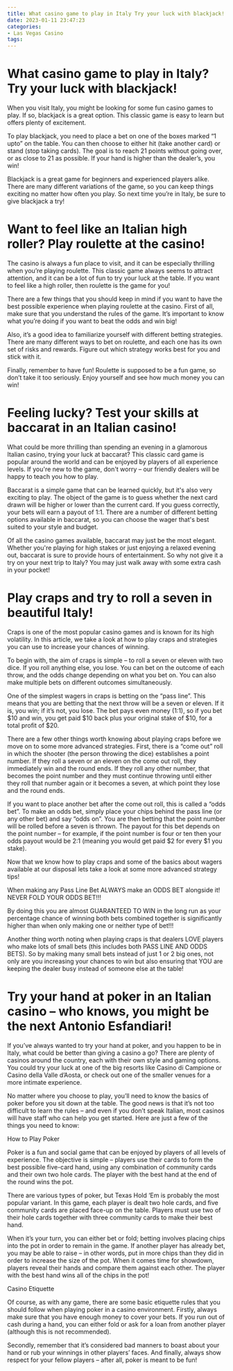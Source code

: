 ```yaml
---
title: What casino game to play in Italy Try your luck with blackjack!
date: 2023-01-11 23:47:23
categories:
- Las Vegas Casino
tags:
---
```



#  What casino game to play in Italy? Try your luck with blackjack!

When you visit Italy, you might be looking for some fun casino games to play. If so, blackjack is a great option. This classic game is easy to learn but offers plenty of excitement.

To play blackjack, you need to place a bet on one of the boxes marked “1 upto” on the table. You can then choose to either hit (take another card) or stand (stop taking cards). The goal is to reach 21 points without going over, or as close to 21 as possible. If your hand is higher than the dealer’s, you win!

Blackjack is a great game for beginners and experienced players alike. There are many different variations of the game, so you can keep things exciting no matter how often you play. So next time you’re in Italy, be sure to give blackjack a try!

#  Want to feel like an Italian high roller? Play roulette at the casino!

The casino is always a fun place to visit, and it can be especially thrilling when you’re playing roulette. This classic game always seems to attract attention, and it can be a lot of fun to try your luck at the table. If you want to feel like a high roller, then roulette is the game for you!

There are a few things that you should keep in mind if you want to have the best possible experience when playing roulette at the casino. First of all, make sure that you understand the rules of the game. It’s important to know what you’re doing if you want to beat the odds and win big!

Also, it’s a good idea to familiarize yourself with different betting strategies. There are many different ways to bet on roulette, and each one has its own set of risks and rewards. Figure out which strategy works best for you and stick with it.

Finally, remember to have fun! Roulette is supposed to be a fun game, so don’t take it too seriously. Enjoy yourself and see how much money you can win!

#  Feeling lucky? Test your skills at baccarat in an Italian casino!

What could be more thrilling than spending an evening in a glamorous Italian casino, trying your luck at baccarat? This classic card game is popular around the world and can be enjoyed by players of all experience levels. If you're new to the game, don't worry – our friendly dealers will be happy to teach you how to play.

Baccarat is a simple game that can be learned quickly, but it's also very exciting to play. The object of the game is to guess whether the next card drawn will be higher or lower than the current card. If you guess correctly, your bets will earn a payout of 1:1. There are a number of different betting options available in baccarat, so you can choose the wager that's best suited to your style and budget.

Of all the casino games available, baccarat may just be the most elegant. Whether you're playing for high stakes or just enjoying a relaxed evening out, baccarat is sure to provide hours of entertainment. So why not give it a try on your next trip to Italy? You may just walk away with some extra cash in your pocket!

#  Play craps and try to roll a seven in beautiful Italy!

 Craps is one of the most popular casino games and is known for its high volatility. In this article, we take a look at how to play craps and strategies you can use to increase your chances of winning.

To begin with, the aim of craps is simple – to roll a seven or eleven with two dice. If you roll anything else, you lose. You can bet on the outcome of each throw, and the odds change depending on what you bet on. You can also make multiple bets on different outcomes simultaneously.

One of the simplest wagers in craps is betting on the “pass line”. This means that you are betting that the next throw will be a seven or eleven. If it is, you win; if it’s not, you lose. The bet pays even money (1:1), so if you bet $10 and win, you get paid $10 back plus your original stake of $10, for a total profit of $20.

There are a few other things worth knowing about playing craps before we move on to some more advanced strategies. First, there is a “come out” roll in which the shooter (the person throwing the dice) establishes a point number. If they roll a seven or an eleven on the come out roll, they immediately win and the round ends. If they roll any other number, that becomes the point number and they must continue throwing until either they roll that number again or it becomes a seven, at which point they lose and the round ends.

If you want to place another bet after the come out roll, this is called a “odds bet”. To make an odds bet, simply place your chips behind the pass line (or any other bet) and say “odds on”. You are then betting that the point number will be rolled before a seven is thrown. The payout for this bet depends on the point number – for example, if the point number is four or ten then your odds payout would be 2:1 (meaning you would get paid $2 for every $1 you stake).

Now that we know how to play craps and some of the basics about wagers available at our disposal lets take a look at some more advanced strategy tips! 

When making any Pass Line Bet ALWAYS make an ODDS BET alongside it! NEVER FOLD YOUR ODDS BET!!!

  By doing this you are almost GUARANTEED TO WIN in the long run as your percentage chance of winning both bets combined together is significantly higher than when only making one or neither type of bet!!! 

  Another thing worth noting when playing craps is that dealers LOVE players who make lots of small bets (this includes both PASS LINE AND ODDS BETS). So by making many small bets instead of just 1 or 2 big ones, not only are you increasing your chances to win but also ensuring that YOU are keeping the dealer busy instead of someone else at the table!

#  Try your hand at poker in an Italian casino – who knows, you might be the next Antonio Esfandiari!

If you’ve always wanted to try your hand at poker, and you happen to be in Italy, what could be better than giving a casino a go? There are plenty of casinos around the country, each with their own style and gaming options. You could try your luck at one of the big resorts like Casino di Campione or Casino della Valle d’Aosta, or check out one of the smaller venues for a more intimate experience.

No matter where you choose to play, you’ll need to know the basics of poker before you sit down at the table. The good news is that it’s not too difficult to learn the rules – and even if you don’t speak Italian, most casinos will have staff who can help you get started. Here are just a few of the things you need to know:

How to Play Poker

Poker is a fun and social game that can be enjoyed by players of all levels of experience. The objective is simple – players use their cards to form the best possible five-card hand, using any combination of community cards and their own two hole cards. The player with the best hand at the end of the round wins the pot.

There are various types of poker, but Texas Hold ‘Em is probably the most popular variant. In this game, each player is dealt two hole cards, and five community cards are placed face-up on the table. Players must use two of their hole cards together with three community cards to make their best hand.

When it’s your turn, you can either bet or fold; betting involves placing chips into the pot in order to remain in the game. If another player has already bet, you may be able to raise – in other words, put in more chips than they did in order to increase the size of the pot. When it comes time for showdown, players reveal their hands and compare them against each other. The player with the best hand wins all of the chips in the pot!

Casino Etiquette

Of course, as with any game, there are some basic etiquette rules that you should follow when playing poker in a casino environment. Firstly, always make sure that you have enough money to cover your bets. If you run out of cash during a hand, you can either fold or ask for a loan from another player (although this is not recommended).

Secondly, remember that it’s considered bad manners to boast about your hand or rub your winnings in other players’ faces. And finally, always show respect for your fellow players – after all, poker is meant to be fun!